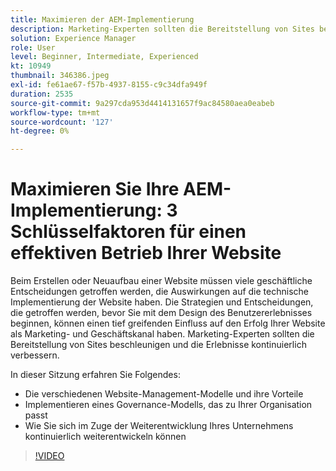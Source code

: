 ```yaml
---
title: Maximieren der AEM-Implementierung
description: Marketing-Experten sollten die Bereitstellung von Sites beschleunigen und die Erlebnisse kontinuierlich verbessern.
solution: Experience Manager
role: User
level: Beginner, Intermediate, Experienced
kt: 10949
thumbnail: 346386.jpeg
exl-id: fe61ae67-f57b-4937-8155-c9c34dfa949f
duration: 2535
source-git-commit: 9a297cda953d4414131657f9ac84580aea0eabeb
workflow-type: tm+mt
source-wordcount: '127'
ht-degree: 0%

---
```


# Maximieren Sie Ihre AEM-Implementierung: 3 Schlüsselfaktoren für einen effektiven Betrieb Ihrer Website

Beim Erstellen oder Neuaufbau einer Website müssen viele geschäftliche Entscheidungen getroffen werden, die Auswirkungen auf die technische Implementierung der Website haben. Die Strategien und Entscheidungen, die getroffen werden, bevor Sie mit dem Design des Benutzererlebnisses beginnen, können einen tief greifenden Einfluss auf den Erfolg Ihrer Website als Marketing- und Geschäftskanal haben.  Marketing-Experten sollten die Bereitstellung von Sites beschleunigen und die Erlebnisse kontinuierlich verbessern.

In dieser Sitzung erfahren Sie Folgendes:

* Die verschiedenen Website-Management-Modelle und ihre Vorteile
* Implementieren eines Governance-Modells, das zu Ihrer Organisation passt
* Wie Sie sich im Zuge der Weiterentwicklung Ihres Unternehmens kontinuierlich weiterentwickeln können

>[!VIDEO](https://video.tv.adobe.com/v/346386/?quality=12&learn=on)
